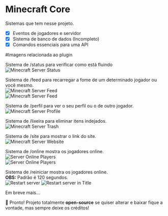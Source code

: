 # Minecraft Core

Sistemas que tem nesse projeto.

- [x] Eventos de jogadores e servidor
- [x] Sistema de banco de dados (Incompleto)
- [x] Comandos essenciais para uma API

#Imagens relacionada ao plugin

Sistema de /status para verificar como está fluindo
<br/>
<img src="https://i.imgur.com/tCT3hMW.png" alt="Minecraft Server Status"/>

Sistema de /feed para recarregar a fome de um determinado jogador ou você mesmo.
<br/>
<img src="https://i.imgur.com/oOTBtjr.png" alt="Minecraft Server Feed"/><br/>
<img src="https://i.imgur.com/T6aYM35.png" alt="Minecraft Server Feed"/>

Sistema de /perfil para ver o seu perfil ou o de outro jogador.
<br/>
<img src="https://i.imgur.com/FLhemTy.png" alt="Minecraft Server Profile"/>

Sistema de /lixeira para eliminar itens indejados.
<br/>
<img src="https://i.imgur.com/gU4khTb.png" alt="Minecraft Server Trash"/>

Sistema de /site para mostrar o link do site.
<br/>
<img src="https://i.imgur.com/fUvSpGL.png" alt="Minecraft Server Website"/>

Sistema de /online mostra os jogadores online.
<br/>
<img src="https://i.imgur.com/VopkM8a.png" alt="Server Online Players"/><br/>
<img src="https://i.imgur.com/fRdk1p7.png" alt="Server Online Players"/>

Sistema de /reiniciar mostra os jogadores online.<br/>
<b>OBS:</b> Padrão é 120 segundos.
<br/>
<img src="https://i.imgur.com/VdFFicu.png" alt="Restart server"/>
<img src="https://i.imgur.com/vlOtykz.png" alt="Restart server in Title"/>

Em breve mais...

🥰 Pronto! Projeto totalmente <b>open-source</b> se quiser alterar e baixar fique a vontade, mas sempre deixe os créditos!
